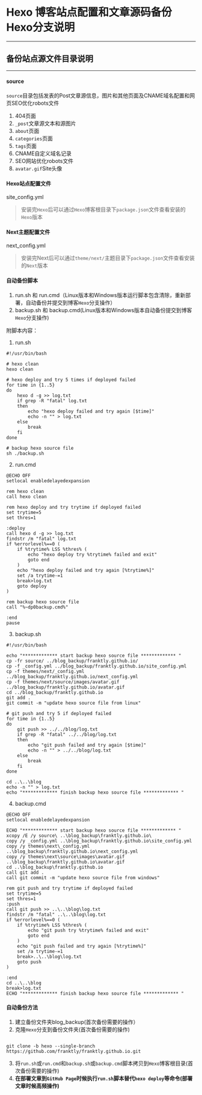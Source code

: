 # Hexo 博客站点配置和文章源码备份Hexo分支说明
***

## 备份站点源文件目录说明
***

#### source
`source`目录包括发表的Post文章源信息，图片和其他页面及CNAME域名配置和网页SEO优化robots文件
1. 404页面
2. `_post`文章源文本和源图片
3. `about`页面
4. `categories`页面
5. `tags`页面
6. CNAME自定义域名记录
7. SEO网站优化robots文件
8. `avatar.gif`Site头像

#### Hexo站点配置文件
site_config.yml
>安装完`Hexo`后可以通过`Hexo`博客根目录下`package.json`文件查看安装的`Hexo`版本

#### Next主题配置文件
next_config.yml
>安装完Next后可以通过`theme/next/`主题目录下`package.json`文件查看安装的`Next`版本

#### 自动备份脚本
1. run.sh 和 run.cmd（Linux版本和Windows版本运行脚本包含清除，重新部署，自动备份并提交到博客`Hexo`分支操作）
2. backup.sh 和 backup.cmd(Linux版本和Windows版本自动备份提交到博客`Hexo`分支操作)

附脚本内容：
1. run.sh
```
#!/usr/bin/bash

# hexo clean
hexo clean

# hexo deploy and try 5 times if deployed failed
for time in {1..5}
do
    hexo d -g >> log.txt
    if grep -R "fatal" log.txt
    then
        echo "hexo deploy failed and try again [$time]"
        echo -n "" > log.txt
    else
        break
    fi
done

# backup hexo source file
sh ./backup.sh
```

2. run.cmd
```
@ECHO OFF
setlocal enabledelayedexpansion

rem hexo clean
call hexo clean

rem hexo deploy and try trytime if deployed failed
set trytime=5
set thres=1

:deploy
call hexo d -g >> log.txt
findstr /m "fatal" log.txt 
if %errorlevel%==0 (
    if %trytime% LSS %thres% (
        echo "hexo deploy try %trytime% failed and exit"
        goto end
    )
    echo "hexo deploy failed and try again [%trytime%]"
    set /a trytime-=1
    break>log.txt
    goto deploy
)

rem backup hexo source file
call "%~dp0backup.cmd%" 

:end
pause
```

3. backup.sh
```
#!/usr/bin/bash

echo "************* start backup hexo source file ************* "
cp -fr source/ ../blog_backup/franktly.github.io/
cp -f _config.yml ../blog_backup/franktly.github.io/site_config.yml
cp -f themes/next/_config.yml  ../blog_backup/franktly.github.io/next_config.yml
cp -f themes/next/source/images/avatar.gif ../blog_backup/franktly.github.io/avatar.gif
cd ../blog_backup/franktly.github.io
git add . 
git commit -m "update hexo source file from linux"

# git push and try 5 if deployed failed
for time in {1..5}
do
    git push >> ../../blog/log.txt
    if grep -R "fatal" ../../blog/log.txt
    then
        echo "git push failed and try again [$time]"
        echo -n "" > ../../blog/log.txt
    else
        break
    fi
done

cd ..\..\blog
echo -n "" > log.txt
echo "************* finish backup hexo source file ************* "
```

4. backup.cmd
```
@ECHO OFF
setlocal enabledelayedexpansion

ECHO "************* start backup hexo source file ************* "
xcopy /E /y source\ ..\blog_backup\franktly.github.io\
copy /y _config.yml ..\blog_backup\franktly.github.io\site_config.yml
copy /y themes\next\_config.yml  ..\blog_backup\franktly.github.io\next_config.yml
copy /y themes\next\source\images\avatar.gif ..\blog_backup\franktly.github.io\avatar.gif
cd ..\blog_backup\franktly.github.io
call git add . 
call git commit -m "update hexo source file from windows"

rem git push and try trytime if deployed failed
set trytime=5
set thres=1
:push
call git push >> ..\..\blog\log.txt
findstr /m "fatal" ..\..\blog\log.txt 
if %errorlevel%==0 (
    if %trytime% LSS %thres% (
        echo "git push try %trytime% failed and exit"
        goto end
    )
    echo "git push failed and try again [%trytime%]"
    set /a trytime-=1
    break>..\..\blog\log.txt
    goto push
)

:end
cd ..\..\blog
break>log.txt
ECHO "************* finish backup hexo source file ************* "

```

#### 自动备份方法
1. 建立备份文件夹blog_backup(首次备份需要的操作）
2. 克隆`Hexo`分支到备份文件夹(首次备份需要的操作)
```

git clone -b hexo --single-branch https://github.com/franktly/franktly.github.io.git

```
3. 将`run.sh`或`run.cmd`和`backup.sh`或`backup.cmd`脚本拷贝到`Hexo`博客根目录(首次备份需要的操作)
4. **在部署文章到`GitHub Page`时候执行`run.sh`脚本替代`hexo deploy`等命令(部署文章时候高频操作)**

